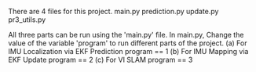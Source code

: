 There are 4 files for this project.
main.py
prediction.py
update.py
pr3_utils.py

All three parts can be run using the 'main.py' file.
In main.py,
Change the value of the variable 'program' to run different parts of the project.
(a) For IMU Localization via EKF Prediction
		program == 1
(b) For IMU Mapping via EKF Update
		program == 2
(c) For VI SLAM
		program == 3
